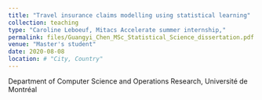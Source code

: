 ```yaml
---
title: "Travel insurance claims modelling using statistical learning"
collection: teaching
type: "Caroline Leboeuf, Mitacs Accelerate summer internship,"
permalink: files/Guangyi_Chen_MSc_Statistical_Science_dissertation.pdf
venue: "Master's student"
date: 2020-08-08
location: # "City, Country"
---
```


Department of Computer Science and Operations Research, Université de Montréal
